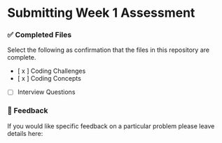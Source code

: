# Submitting Week 1 Assessment

### ✅ Completed Files
Select the following as confirmation that the files in this repository are complete.
- [ x ] Coding Challenges
- [ x ] Coding Concepts
- [ ] Interview Questions

### 📝 Feedback
If you would like specific feedback on a particular problem please leave details here:
